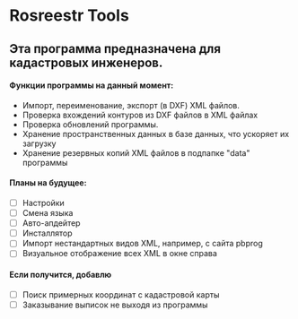 # Rosreestr Tools
## Эта программа предназначена для кадастровых инженеров.  

#### Функции программы на данный момент:
- Импорт, переименование, экспорт (в DXF) XML файлов.
- Проверка вхождений контуров из DXF файлов в XML файлах
- Проверка обновлений программы.
- Хранение пространственных данных в базе данных, что ускоряет их загрузку
- Хранение резервных копий XML файлов в подпапке "data" программы

#### Планы на будущее:
- [ ] Настройки
- [ ] Смена языка
- [ ] Авто-апдейтер
- [ ] Инсталлятор
- [ ] Импорт нестандартных видов XML, например, с сайта pbprog
- [ ] Визуальное отображение всех XML в окне справа

#### Если получится, добавлю
- [ ] Поиск примерных координат с кадастровой карты
- [ ] Заказывание выписок не выходя из программы
